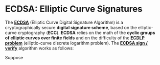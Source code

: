 # ECDSA: Elliptic Curve Signatures

The [**ECDSA**](https://en.wikipedia.org/wiki/Elliptic_Curve_Digital_Signature_Algorithm) \(Elliptic Curve Digital Signature Algorithm\) is a cryptographically secure **digital signature scheme**, based on the elliptic-curve cryptography \(**ECC**\). **ECDSA** relies on the math of the **cyclic groups of elliptic curves over finite fields** and on the difficulty of the [**ECDLP problem**](https://en.wikipedia.org/wiki/Elliptic-curve_cryptography#Rationale) \(elliptic-curve discrete logarithm problem\). The [**ECDSA sign / verify**](https://en.wikipedia.org/wiki/Elliptic_Curve_Digital_Signature_Algorithm) algorithm works as follows:

Suppose


